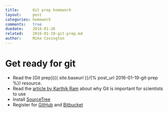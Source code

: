 ```yaml
---
title:      Git prep homework
layout:     post
categories: homework
comments:   true
duedate:    2016-01-26
related:    2016-01-19-git-prep.md
author:     Mike Covington
---
```


# Get ready for git

- Read the [Git prep]({{ site.baseurl }}/{% post_url 2016-01-19-git-prep %}) resource.
- Read the [article by Karthik Ram](http://scfbm.biomedcentral.com/articles/10.1186/1751-0473-8-7) about why Git is important for scientists to use
- Install [SourceTree](http://sourcetreeapp.com/)
- Register for [GitHub](https://github.com/) and [Bitbucket](https://bitbucket.org/)
